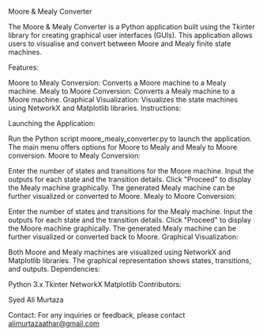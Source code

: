 Moore & Mealy Converter

The Moore & Mealy Converter is a Python application built using the Tkinter library for creating graphical user interfaces (GUIs). This application allows users to visualise and convert between Moore and Mealy finite state machines.

Features:

Moore to Mealy Conversion: Converts a Moore machine to a Mealy machine.
Mealy to Moore Conversion: Converts a Mealy machine to a Moore machine.
Graphical Visualization: Visualizes the state machines using NetworkX and Matplotlib libraries.
Instructions:

Launching the Application:

Run the Python script moore_mealy_converter.py to launch the application.
The main menu offers options for Moore to Mealy and Mealy to Moore conversion.
Moore to Mealy Conversion:

Enter the number of states and transitions for the Moore machine.
Input the outputs for each state and the transition details.
Click "Proceed" to display the Mealy machine graphically.
The generated Mealy machine can be further visualized or converted to Moore.
Mealy to Moore Conversion:

Enter the number of states and transitions for the Mealy machine.
Input the outputs for each state and the transition details.
Click "Proceed" to display the Moore machine graphically.
The generated Mealy machine can be further visualized or converted back to Moore.
Graphical Visualization:

Both Moore and Mealy machines are visualized using NetworkX and Matplotlib libraries.
The graphical representation shows states, transitions, and outputs.
Dependencies:

Python 3.x
Tkinter
NetworkX
Matplotlib
Contributors:

Syed Ali Murtaza

Contact:
For any inquiries or feedback, please contact alimurtazaathar@gmail.com
